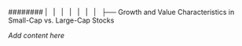######## |   |   |   |   |   |   |   ├── Growth and Value Characteristics in Small-Cap vs. Large-Cap Stocks

*Add content here*